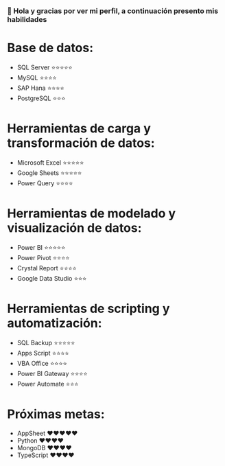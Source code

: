 ### 👋 Hola y gracias por ver mi perfil, a continuación presento mis habilidades

# Base de datos:
- SQL Server         ⭐⭐⭐⭐⭐
- MySQL              ⭐⭐⭐⭐
- SAP Hana           ⭐⭐⭐⭐
- PostgreSQL         ⭐⭐⭐

# Herramientas de carga y transformación de datos:
- Microsoft Excel    ⭐⭐⭐⭐⭐
- Google Sheets      ⭐⭐⭐⭐⭐
- Power Query        ⭐⭐⭐⭐

# Herramientas de modelado y visualización de datos:
- Power BI           ⭐⭐⭐⭐⭐
- Power Pivot        ⭐⭐⭐⭐
- Crystal Report     ⭐⭐⭐⭐
- Google Data Studio ⭐⭐⭐

# Herramientas de scripting y automatización:
- SQL Backup         ⭐⭐⭐⭐⭐
- Apps Script        ⭐⭐⭐⭐
- VBA Office         ⭐⭐⭐⭐
- Power BI Gateway   ⭐⭐⭐⭐
- Power Automate     ⭐⭐⭐

# Próximas metas:
- AppSheet           ❤️❤️❤️❤️❤️
- Python             ❤️❤️❤️❤️
- MongoDB            ❤️❤️❤️❤️
- TypeScript         ❤️❤️❤️❤️
